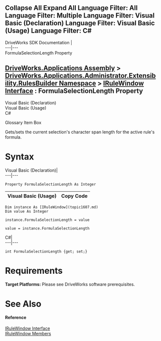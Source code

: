 Collapse All Expand All Language Filter: All  Language Filter: Multiple  Language Filter: Visual Basic (Declaration) Language Filter: Visual Basic (Usage) Language Filter: C#  
---  
DriveWorks SDK Documentation  |   
---|---  
FormulaSelectionLength Property   
  
[DriveWorks.Applications Assembly](topic13.md) > [DriveWorks.Applications.Administrator.Extensibility.RulesBuilder Namespace](topic1581.md) > [IRuleWindow Interface](topic1607.md) : FormulaSelectionLength Property  
---  
  
Visual Basic (Declaration)    
Visual Basic (Usage)    
C# 

Glossary Item Box

Gets/sets the current selection's character span length for the active rule's formula. 

# Syntax

Visual Basic (Declaration)|   
---|---  
      
    
    Property FormulaSelectionLength As Integer  
  
Visual Basic (Usage)| Copy Code  
---|---  
      
    
    Dim instance As [IRuleWindow](topic1607.md)
    Dim value As Integer
     
    instance.FormulaSelectionLength = value
     
    value = instance.FormulaSelectionLength  
  
C#|   
---|---  
      
    
    int FormulaSelectionLength {get; set;}  
  
# Requirements

**Target Platforms:** Please see DriveWorks software prerequisites.

# See Also

#### Reference

[IRuleWindow Interface](topic1607.md)   
[IRuleWindow Members](topic1608.md)


